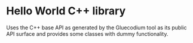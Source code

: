 # Hello World C++ library
Uses the C++ base API as generated by the Gluecodium tool as its public API surface
and provides some classes with dummy functionality.
